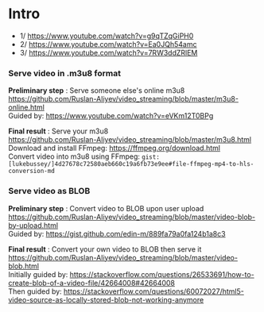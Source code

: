 # Intro
- 1/ https://www.youtube.com/watch?v=g9qTZqGiPH0
- 2/ https://www.youtube.com/watch?v=Ea0JQh54amc
- 3/ https://www.youtube.com/watch?v=7RW3ddZRlEM

### Serve video in .m3u8 format

**Preliminary step** : Serve someone else's online m3u8  
https://github.com/Ruslan-Aliyev/video_streaming/blob/master/m3u8-online.html  
Guided by: https://www.youtube.com/watch?v=eVKm12T0BPg  

**Final result** : Serve your m3u8  
https://github.com/Ruslan-Aliyev/video_streaming/blob/master/m3u8.html  
Download and install FFmpeg: https://ffmpeg.org/download.html  
Convert video into m3u8 using FFmpeg: `gist:[lukebussey/]4d27678c72580aeb660c19a6fb73e9ee#file-ffmpeg-mp4-to-hls-conversion-md`  

### Serve video as BLOB  

**Preliminary step** : Convert video to BLOB upon user upload  
https://github.com/Ruslan-Aliyev/video_streaming/blob/master/video-blob-by-upload.html  
Guided by: https://gist.github.com/edin-m/889fa79a0fa124b1a8c3  

**Final result** : Convert your own video to BLOB then serve it  
https://github.com/Ruslan-Aliyev/video_streaming/blob/master/video-blob.html  
Initially guided by: https://stackoverflow.com/questions/26533691/how-to-create-blob-of-a-video-file/42664008#42664008  
Then guided by: https://stackoverflow.com/questions/60072027/html5-video-source-as-locally-stored-blob-not-working-anymore  
